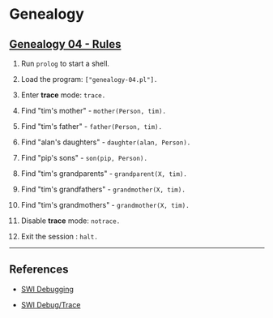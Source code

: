 # Genealogy

## [Genealogy 04 - Rules](http://pages.cs.wisc.edu/~fischer/cs538.s00/prolog/A5RULES.HTM)

1. Run `prolog` to start a shell.

2. Load the program: `["genealogy-04.pl"].`

3. Enter __trace__ mode: `trace.`

4. Find "tim's mother" - `mother(Person, tim).`

5. Find "tim's father" - `father(Person, tim).`

6. Find "alan's daughters" - `daughter(alan, Person).`

7. Find "pip's sons" - `son(pip, Person).`

8. Find "tim's grandparents" - `grandparent(X, tim).`

9. Find "tim's grandfathers" - `grandmother(X, tim).`

10. Find "tim's grandmothers" - `grandmother(X, tim).`

11. Disable __trace__ mode: `notrace.`

12. Exit the session : `halt.`

---

## References

* [SWI Debugging](http://www.swi-prolog.org/pldoc/man?section=debugging)

* [SWI Debug/Trace](http://www.swi-prolog.org/pldoc/man?section=debugger)
